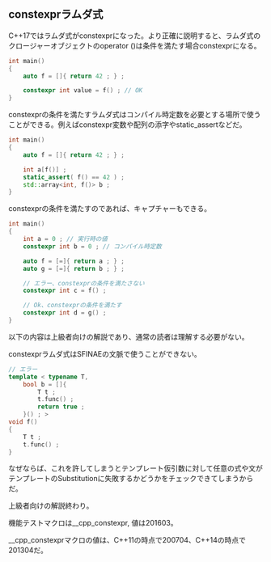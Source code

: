 ## constexprラムダ式

C++17ではラムダ式がconstexprになった。より正確に説明すると、ラムダ式のクロージャーオブジェクトのoperator ()は条件を満たす場合constexprになる。

~~~cpp
int main()
{
    auto f = []{ return 42 ; } ;

    constexpr int value = f() ; // OK
}
~~~

constexprの条件を満たすラムダ式はコンパイル時定数を必要とする場所で使うことができる。例えばconstexpr変数や配列の添字やstatic_assertなどだ。

~~~cpp
int main()
{
    auto f = []{ return 42 ; } ;

    int a[f()] ;
    static_assert( f() == 42 ) ;
    std::array<int, f()> b ;
}
~~~

constexprの条件を満たすのであれば、キャプチャーもできる。

~~~c++
int main()
{
    int a = 0 ; // 実行時の値
    constexpr int b = 0 ; // コンパイル時定数 

    auto f = [=]{ return a ; } ;
    auto g = [=]{ return b ; } ;

    // エラー、constexprの条件を満たさない
    constexpr int c = f() ;

    // Ok、constexprの条件を満たす
    constexpr int d = g() ;
}
~~~

以下の内容は上級者向けの解説であり、通常の読者は理解する必要がない。

constexprラムダ式はSFINAEの文脈で使うことができない。

~~~c++
// エラー
template < typename T,
    bool b = []{
        T t ;
        t.func() ;
        return true ;
    }() ; >
void f()
{
    T t ;
    t.func() ;
}
~~~

なぜならば、これを許してしまうとテンプレート仮引数に対して任意の式や文がテンプレートのSubstitutionに失敗するかどうかをチェックできてしまうからだ。

上級者向けの解説終わり。

機能テストマクロは__cpp_constexpr, 値は201603。

__cpp_constexprマクロの値は、C++11の時点で200704、C++14の時点で201304だ。
